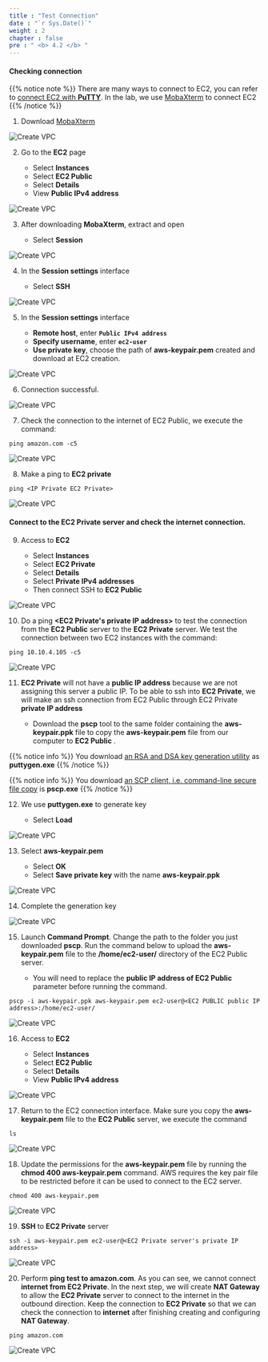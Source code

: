 ```yaml
---
title : "Test Connection"
date : "`r Sys.Date()`"
weight : 2
chapter : false
pre : " <b> 4.2 </b> "
---
```


#### Checking connection


{{% notice note %}}
There are many ways to connect to EC2, you can refer to [connect EC2 with **PuTTY**](https://000004.awsstudygroup.com/en/4-launchlinuxinstance/4.2-connectlinuxinstance/). In the lab, we use [MobaXterm](https://mobaxterm.mobatek.net/) to connect EC2
{{% /notice %}}

1. Download [MobaXterm](https://mobaxterm.mobatek.net/download.html)

![Create VPC](/images/4-CreateEc2Server/4.2-ec2connect/00019-ec2connect.png?featherlight=false&width=90pc)

2. Go to the **EC2** page

   - Select **Instances**
   - Select **EC2 Public**
   - Select **Details**
   - View **Public IPv4 address**


![Create VPC](/images/7/0001.png?featherlight=false&width=90pc)

3. After downloading **MobaXterm**, extract and open

   - Select **Session**

![Create VPC](/images/7/0002.png?featherlight=false&width=90pc)

4. In the **Session settings** interface

   - Select **SSH**

![Create VPC](/images/7/0002.png?featherlight=false&width=90pc)

5. In the **Session settings** interface

   - **Remote host**, enter **```Public IPv4 address```**
   - **Specify username**, enter **```ec2-user```**
   - **Use private key**, choose the path of **aws-keypair.pem** created and download at EC2 creation.

![Create VPC](/images/7/0002.png?featherlight=false&width=90pc)

6. Connection successful.

![Create VPC](/images/7/0003.png?featherlight=false&width=90pc)

7. Check the connection to the internet of EC2 Public, we execute the command:

```
ping amazon.com -c5
```

![Create VPC](/images/7/0004.png?featherlight=false&width=90pc)

8. Make a ping to **EC2 private**

```
ping <IP Private EC2 Private>
```

![Create VPC](/images/7/0005.png?featherlight=false&width=90pc)




#### Connect to the EC2 Private server and check the internet connection.

9. Access to **EC2**

   - Select **Instances**
   - Select **EC2 Private**
   - Select **Details**
   - Select **Private IPv4 addresses**
   - Then connect SSH to **EC2 Public**

![Create VPC](/images/7/0003.png?featherlight=false&width=90pc)

10. Do a ping **<EC2 Private's private IP address>** to test the connection from the **EC2 Public** server to the **EC2 Private** server. We test the connection between two EC2 instances with the command:

```
ping 10.10.4.105 -c5
```
![Create VPC](/images/7/0005.png?featherlight=false&width=90pc)

11. **EC2 Private** will not have a **public IP address** because we are not assigning this server a public IP. To be able to ssh into **EC2 Private**, we will make an ssh connection from EC2 Public through EC2 Private **private IP address**

     - Download the **pscp** tool to the same folder containing the **aws-keypair.ppk** file to copy the **aws-keypair.pem** file from our computer to **EC2 Public** .

{{% notice info %}}
You download [an RSA and DSA key generation utility](https://the.earth.li/~sgtatham/putty/latest/w64/puttygen.exe) as **puttygen.exe**
{{% /notice %}}

{{% notice info %}}
You download [an SCP client, i.e. command-line secure file copy](https://the.earth.li/~sgtatham/putty/latest/w64/pscp.exe) is **pscp.exe**
{{% /notice %}}

12. We use **puttygen.exe** to generate key

     - Select **Load**

![Create VPC](/images/4-CreateEc2Server/4.2-ec2connect/0009-ec2connect.png?featherlight=false&width=90pc)

13. Select **aws-keypair.pem**

     - Select **OK**
     - Select **Save private key** with the name **aws-keypair.ppk**

![Create VPC](/images/4-CreateEc2Server/4.2-ec2connect/00010-ec2connect.png?featherlight=false&width=90pc)

14. Complete the generation key

![Create VPC](/images/4-CreateEc2Server/4.2-ec2connect/00011-ec2connect.png?featherlight=false&width=90pc)

15. Launch **Command Prompt**. Change the path to the folder you just downloaded **pscp**. Run the command below to upload the **aws-keypair.pem** file to the **/home/ec2-user/** directory of the EC2 Public server.

    - You will need to replace the **public IP address of EC2 Public** parameter before running the command.

```
pscp -i aws-keypair.ppk aws-keypair.pem ec2-user@<EC2 PUBLIC public IP address>:/home/ec2-user/
```

![Create VPC](/images/4-CreateEc2Server/4.2-ec2connect/00012-ec2connect.png?featherlight=false&width=90pc)

16. Access to **EC2**

     - Select **Instances**
     - Select **EC2 Public**
     - Select **Details**
     - View **Public IPv4 address**

![Create VPC](/images/7/0006.png?featherlight=false&width=90pc)

17. Return to the EC2 connection interface. Make sure you copy the **aws-keypair.pem** file to the **EC2 Public** server, we execute the command

```
ls
```

![Create VPC](/images/7/0007.png?featherlight=false&width=90pc)

18. Update the permissions for the **aws-keypair.pem** file by running the **chmod 400 aws-keypair.pem** command. AWS requires the key pair file to be restricted before it can be used to connect to the EC2 server.

```
chmod 400 aws-keypair.pem
```
![Create VPC](/images/7/0008.png?featherlight=false&width=90pc)

19. **SSH** to **EC2 Private** server

```
ssh -i aws-keypair.pem ec2-user@<EC2 Private server's private IP address>
```

![Create VPC](/images/7/0009.png?featherlight=false&width=90pc)

20. Perform **ping test to amazon.com**. As you can see, we cannot connect **internet from EC2 Private**. In the next step, we will create **NAT Gateway** to allow the **EC2 Private** server to connect to the internet in the outbound direction. Keep the connection to **EC2 Private** so that we can check the connection to **internet** after finishing creating and configuring **NAT Gateway**.

```
ping amazon.com
```

![Create VPC](/images/7/00010.png?featherlight=false&width=90pc)